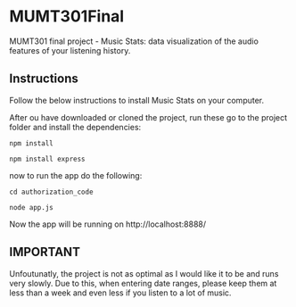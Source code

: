 # MUMT301Final
MUMT301 final project - Music Stats: data visualization of the audio features of your listening history.

Instructions
------------

Follow the below instructions to install Music Stats on your computer.

After ou have downloaded or cloned the project, run these go to the project folder and install the dependencies:

```
npm install
```
```
npm install express
```

now to run the app do the following:

```
cd authorization_code
```
```
node app.js
```

Now the app will be running on http://localhost:8888/

IMPORTANT
---------

Unfoutunatly, the project is not as optimal as I would like it to be and runs very slowly. Due to this, when entering date ranges, please keep them at less than a week and even less if you listen to a lot of music.
